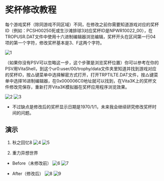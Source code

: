 # 奖杯修改教程
每个游戏奖杯（除同游戏不同区域）不同，在修改之前你需要知道游戏对应的奖杯ID（例如：PCSH00250死或生沙滩排球3对应奖杯ID是NPWR10022_00），在TROPUSR.DAT文件中使用十六进制编辑器浏览编辑，奖杯开头在区间第一行04项的第一个字符，修改奖杯基本是3、F这两个字符。

![1](https://user-images.githubusercontent.com/61804715/145160207-230fcf68-45cd-49c8-b6c4-2f3089d1b2d6.jpg)

（如果你没有PSV可以忽略这一步，这个步骤是浏览奖杯位置）你可以参考在你的PSV用VitaShell，到这个ur0:user/00/trophy/data文件夹里知道并找到游戏对应的奖杯ID，按△键菜单中选择解密方式打开，打开TRPTILTE.DAT文件，按△键菜单中选择16进制编辑器，在0x000006C0地址就可以找到，在Vita3K上的奖杯文件修改完保存，重新打开Vita3K模拟器在奖杯应用程序浏览效果。

![2](https://user-images.githubusercontent.com/61804715/145160284-b0ecb5aa-5ae0-4186-a6e2-d504f51ca060.jpg)
![3](https://user-images.githubusercontent.com/61804715/145160375-37c8d3b7-92d1-437e-a578-90445a2ddb88.jpg)

- 不过缺点是修改后的奖杯显示日期是1970/1/1，未来我会继续研究修改奖杯时间的问题。

## 演示
1. 秋之回忆8
![4](https://user-images.githubusercontent.com/61804715/134748321-568ba06a-d757-477b-8595-24148ed9d112.png)
![5](https://user-images.githubusercontent.com/61804715/134748436-38d512ff-9d3d-48fe-afed-1d16963c48c2.png)

2. 重力异想世界
- Before（未修改前）
![6](https://user-images.githubusercontent.com/61804715/134748607-ee706c7c-424a-4a8e-846e-2b5e46c98b11.png)
![7](https://user-images.githubusercontent.com/61804715/134748317-9c5af35b-976c-48ac-a35a-008f0831fb0d.png)

- After（修改后）
![8](https://user-images.githubusercontent.com/61804715/134748631-b9d876a7-3346-44c3-b1a3-76da23f9193e.png)
![9](https://user-images.githubusercontent.com/61804715/134748613-b7017b81-b783-4935-969d-25ace6a893fc.png)
